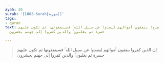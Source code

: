 ```yaml
---
ayah: 36
surah: '[[008-Surah|سورة]]'
tags:
- quran
text: إن الذين كفروا ينفقون أموالهم ليصدوا عن سبيل الله ۚ فسينفقونها ثم تكون عليهم
  حسرة ثم يغلبون ۗ والذين كفروا إلى جهنم يحشرون

---
```

> إن الذين كفروا ينفقون أموالهم ليصدوا عن سبيل الله ۚ فسينفقونها ثم تكون عليهم حسرة ثم يغلبون ۗ والذين كفروا إلى جهنم يحشرون
